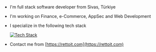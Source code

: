 - I'm full stack software developer from Sivas, Türkiye
- I'm working on Finance, e-Commerce, AppSec and Web Development
- I specialize in the following tech stack

  [![Tech Stack](https://skillicons.dev/icons?i=javascript,python,django,fastapi,nodejs,react,postgresql,aws,docker&theme=light)]()

- Contact me from [https://rettoit.com](https://rettoit.com)

